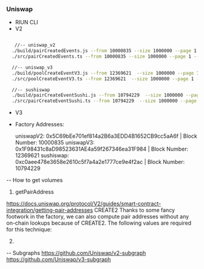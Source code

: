 ### Uniswap

- RIUN CLI
- V2

```bash

   //-- uniswap_v2
  ./build/pairCreatedEvents.js --from 10000835 --size 1000000 --page 1 --concurency 300
  ./src/pairCreatedEvents.ts --from 10000835 --size 1000000 --page 1 --concurency 300

  //-- uniswap_v3
  ./build/poolCreateEventV3.js --from 12369621  --size 1000000 --page 1 --concurency 300
  ./src/poolCreateEventV3.ts --from 12369621  --size 1000000 --page 1 --concurency 300

  //-- sushiswap
  ./build/pairCreateEventSushi.js --from 10794229  --size 1000000 --page 1 --concurency 300
  ./src/pairCreateEventSushi.ts --from 10794229  --size 1000000 --page 1 --concurency 300

```

- V3
- Factory Addresses:

  uniswapV2: 0x5C69bEe701ef814a2B6a3EDD4B1652CB9cc5aA6f | Block Number: 10000835
  uniswapV3: 0x1F98431c8aD98523631AE4a59f267346ea31F984 | Block Number: 12369621
  sushiswap: 0xc0aee478e3658e2610c5f7a4a2e1777ce9e4f2ac | Block Number: 10794229

-- How to get volumes

1. getPairAddress

https://docs.uniswap.org/protocol/V2/guides/smart-contract-integration/getting-pair-addresses
CREATE2
Thanks to some fancy footwork in the factory, we can also compute pair addresses without any on-chain lookups because of CREATE2. The following values are required for this technique:

2.

-- Subgraphs
https://github.com/Uniswap/v2-subgraph
https://github.com/Uniswap/v3-subgraph
